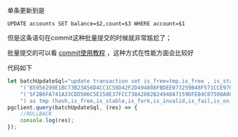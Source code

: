 单条更新到是
```postgresql
UPDATE accounts SET balance=$2,count=$3 WHERE account=$1
```
但是这条语句在commit这种批量提交的时候就非常尴尬了；

批量提交的可以看 [commit使用教程](https://node-postgres.com/features/transactions) ，这种方式在性能方面会比较好

代码如下

```javascript 1.8
let batchUpdateSql="update transaction set is_free=tmp.is_free , is_stable=tmp.is_stable , is_fork=tmp.is_fork , is_invalid=tmp.is_invalid , is_fail=tmp.is_fail , is_on_mc=tmp.is_on_mc from (values " +
    "('B5956299E1BC73B23A56D4CC1C58D42F2D494808FBDEE073259B48F571CCE97C',false,false,false,false,false,false)," +
    "('5F2B6FA741A33CDD506C5E150E37FCC73842082B24948A7159DFEB4C07500A08',false,false,false,false,false,false)" +
    ") as tmp (hash,is_free,is_stable,is_fork,is_invalid,is_fail,is_on_mc) where transaction.hash=tmp.hash";
pgclient.query(batchUpdateSql, (res) => {
    //ROLLBACK
    console.log(res);
});
```